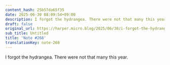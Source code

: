 ```yaml
---
content_hash: 25b57da65f35
date: 2025-06-30 08:09:54+09:00
description: I forgot the hydrangea. There were not that many this year.
draft: false
original_url: https://harper.micro.blog/2025/06/30/i-forgot-the-hydrangea-there.html
sub_title: Untitled
title: 'Note #268'
translationKey: note-268
---
```


I forgot the hydrangea. There were not that many this year.